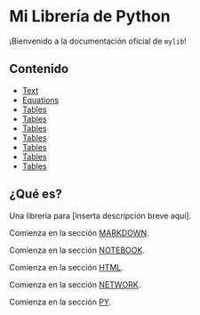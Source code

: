 # Mi Librería de Python

¡Bienvenido a la documentación oficial de `mylib`!

## Contenido
- [Text](page1.md)
- [Equations](page2.md)
- [Tables](page3.md)
- [Tables](page4.md)
- [Tables](page5.md)
- [Tables](page6.md)
- [Tables](page7.md)
- [Tables](page8.md)
- [Tables](page9.md)


## ¿Qué es?

Una librería para [inserta descripción breve aquí].

Comienza en la sección [MARKDOWN](page1.md).

Comienza en la sección [NOTEBOOK](notebook.html).

Comienza en la sección [HTML](web.html).

Comienza en la sección [NETWORK](network.html).

Comienza en la sección [PY](pyrun.html).

